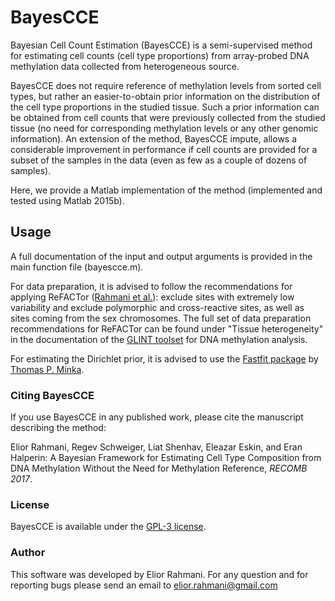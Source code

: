 # BayesCCE

Bayesian Cell Count Estimation (BayesCCE) is a semi-supervised method for estimating cell counts (cell type proportions) from array-probed DNA methylation data collected from heterogeneous source.

BayesCCE does not require reference of methylation levels from sorted cell types, but rather an easier-to-obtain prior information on the distribution of the cell type proportions in the studied tissue. Such a prior information can be obtained from cell counts that were previously collected from the studied tissue (no need for corresponding methylation levels or any other genomic information). An extension of the method, BayesCCE impute, allows a considerable improvement in performance if cell counts are provided for a subset of the samples in the data (even as few as a couple of dozens of samples).

Here, we provide a Matlab implementation of the method (implemented and tested using Matlab 2015b).

## Usage

A full documentation of the input and output arguments is provided in the main function file (bayescce.m).

For data preparation, it is advised to follow the recommendations for applying ReFACTor (<a href="http://www.nature.com/nmeth/journal/vaop/ncurrent/full/nmeth.3809.html" target="_blank">Rahmani et al.</a>): exclude sites with extremely low variability and exclude polymorphic and cross-reactive sites, as well as sites coming from the sex chromosomes.
The full set of data preparation recommendations for ReFACTor can be found under "Tissue heterogeneity" in the documentation of the <a href="http://glint-epigenetics.readthedocs.io" target="_blank">GLINT toolset</a> for DNA methylation analysis.

For estimating the Dirichlet prior, it is advised to use the <a href="https://github.com/tminka/fastfit" target="_blank">Fastfit package</a> by <a href="https://tminka.github.io/papers/dirichlet/minka-dirichlet.pdf" target="_blank">Thomas P. Minka</a>.

  
### Citing BayesCCE

If you use BayesCCE in any published work, please cite the manuscript describing the method:

Elior Rahmani, Regev Schweiger, Liat Shenhav, Eleazar Eskin, and Eran Halperin: A Bayesian Framework for Estimating Cell Type Composition from DNA Methylation Without the Need for Methylation Reference, *RECOMB 2017*.

### License

BayesCCE is available under the <a href="https://opensource.org/licenses/GPL-3.0" target="_blank">GPL-3 license</a>.

### Author

This software was developed by Elior Rahmani. For any question and for reporting bugs please send an email to elior.rahmani@gmail.com





